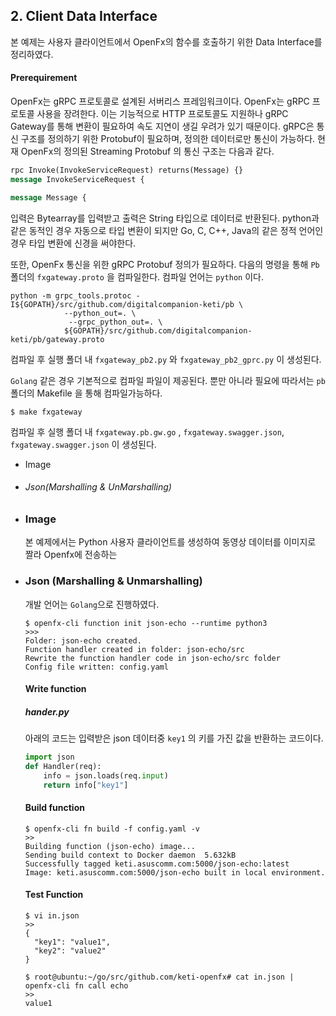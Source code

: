 ## 2. Client Data Interface 

본 예제는 사용자 클라이언트에서 OpenFx의 함수를 호출하기 위한 Data Interface를 정리하였다.



#### Prerequirement

OpenFx는 gRPC 프로토콜로 설계된 서버리스 프레임워크이다. OpenFx는 gRPC 프로토콜 사용을 장려한다. 이는 기능적으로 HTTP 프로토콜도 지원하나 gRPC Gateway를 통해 변환이 필요하여 속도 지연이 생길 우려가 있기 때문이다.  gRPC은 통신 구조를 정의하기 위한 Protobuf이 필요하며, 정의한 데이터로만 통신이 가능하다. 현재 OpenFx의 정의된 Streaming Protobuf 의 통신 구조는 다음과 같다.

```protobuf
rpc Invoke(InvokeServiceRequest) returns(Message) {} 
message InvokeServiceRequest {                                                             string Service = 1;                                                                       bytes Input = 2;                                                                       }     

message Message {                                                                           string Msg = 1;                                                                         }     

```

입력은 Bytearray를 입력받고 출력은 String 타입으로 데이터로 반환된다. python과 같은 동적인 경우 자동으로 타입 변환이 되지만 Go, C, C++, Java의 같은 정적 언어인 경우 타입 변환에 신경을 써야한다.



또한, OpenFx 통신을 위한 gRPC Protobuf 정의가 필요하다. 다음의 명령을 통해 `Pb` 폴더의 `fxgateway.proto` 을 컴파일한다. 컴파일 언어는 `python` 이다.

```
python -m grpc_tools.protoc -I${GOPATH}/src/github.com/digitalcompanion-keti/pb \ 
            --python_out=. \
             --grpc_python_out=. \
            ${GOPATH}/src/github.com/digitalcompanion-keti/pb/gateway.proto
```

컴파일 후 실행 폴더 내 `fxgateway_pb2.py` 와 `fxgateway_pb2_gprc.py` 이 생성된다.



`Golang` 같은 경우 기본적으로 컴파일 파일이 제공된다.  뿐만 아니라 필요에 따라서는 `pb` 폴더의 Makefile 을 통해 컴파일가능하다.

```
$ make fxgateway
```

컴파일 후 실행 폴더 내 `fxgateway.pb.gw.go` , `fxgateway.swagger.json`,  `fxgateway.swagger.json` 이 생성된다. 





* Image

* ###### Json(Marshalling & UnMarshalling)



* ### Image 

  본 예제에서는 Python 사용자 클라이언트를 생성하여 동영상 데이터를 이미지로 짤라 Openfx에 전송하는 

* ### Json (Marshalling & Unmarshalling)

  개발 언어는 `Golang`으로 진행하였다.  

  
  
  
  
  ```
  $ openfx-cli function init json-echo --runtime python3
  >>>
  Folder: json-echo created.
  Function handler created in folder: json-echo/src
  Rewrite the function handler code in json-echo/src folder
  Config file written: config.yaml
  ```

  
  
  #### Write function
  
  ##### hander.py
  
  아래의 코드는 입력받은 json 데이터중 `key1`  의 키를 가진 값을 반환하는 코드이다. 
  
  
  
  ```python
  import json                                                                                                                                      
  def Handler(req):                                                                    
      info = json.loads(req.input)                                                       
      return info["key1"] 
  ```
  
  
  
  #### Build function
  
  ```
  $ openfx-cli fn build -f config.yaml -v
  >>
  Building function (json-echo) image...
  Sending build context to Docker daemon  5.632kB
  Successfully tagged keti.asuscomm.com:5000/json-echo:latest
  Image: keti.asuscomm.com:5000/json-echo built in local environment.
  ```
  
  
  
  #### Test Function
  
  ```
  $ vi in.json
  >> 
  {
  	"key1": "value1",
  	"key2": "value2"
  }
  
  $ root@ubuntu:~/go/src/github.com/keti-openfx# cat in.json | openfx-cli fn call echo
  >> 
  value1 
  ```
  
  

